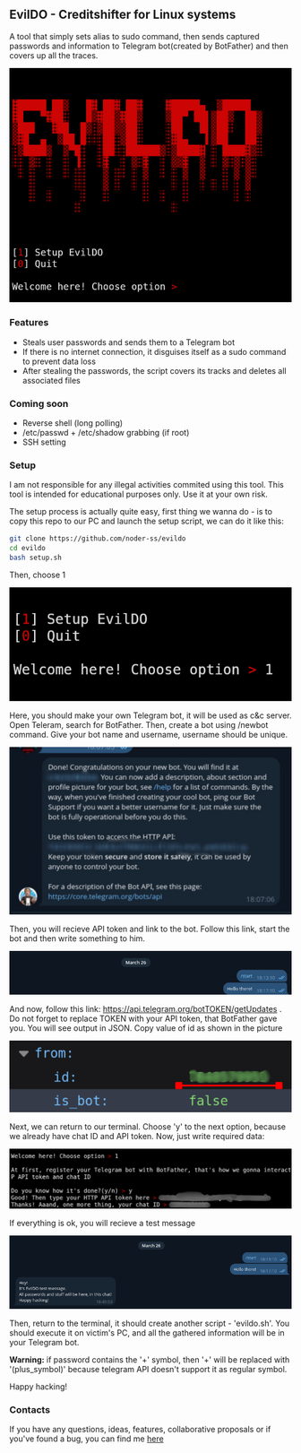 ## EvilDO - Creditshifter for Linux systems
A tool that simply sets alias to sudo command, then sends captured passwords and information to Telegram bot(created by BotFather) and then covers up all the traces.

![](assets/screenshot.png)

### Features

- Steals user passwords and sends them to a Telegram bot  
- If there is no internet connection, it disguises itself as a sudo command to prevent data loss  
- After stealing the passwords, the script covers its tracks and deletes all associated files

### Coming soon

- Reverse shell (long polling)
- /etc/passwd + /etc/shadow grabbing (if root)
- SSH setting

### Setup 

I am not responsible for any illegal activities commited using this tool. This tool is intended for educational purposes only. Use it at your own risk.

The setup process is actually quite easy, first thing we wanna do - is to copy this repo to our PC and launch the setup script, we can do it like this:

```bash
git clone https://github.com/noder-ss/evildo
cd evildo
bash setup.sh
```

Then, choose 1

![](assets/setup/1.png)

Here, you should make your own Telegram bot, it will be used as c&c server.
Open Teleram, search for BotFather. Then, create a bot using /newbot command. Give your bot name and username, username should be unique. 

![](assets/setup/2.jpg)

Then, you will recieve API token and link to the bot. Follow this link, start the bot and then write something to him.

![](assets/setup/3.png)

And now, follow this link: https://api.telegram.org/botTOKEN/getUpdates . Do not forget to replace TOKEN with your API token, that BotFather gave you. 
You will see output in JSON. Copy value of id as shown in the picture

![](assets/setup/4.png)

Next, we can return to our terminal. 
Choose 'y' to the next option, because we already have chat ID and API token.
Now, just write required data:

![](assets/setup/5.png) 

If everything is ok, you will recieve a test message

![](assets/setup/6.png)

Then, return to the terminal, it should create another script - 'evildo.sh'. You should execute it on victim's PC, and all the gathered information will be in your Telegram bot.

**Warning:** if password contains the '+' symbol, then '+' will be replaced with '(plus_symbol)' because telegram API doesn't support it as regular symbol.

Happy hacking!

### Contacts

If you have any questions, ideas, features, collaborative proposals or if you've found a bug, you can find me [here](https://t.me/gentuxx)
